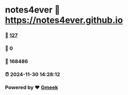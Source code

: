 # notes4ever :link: https://notes4ever.github.io 
### :page_facing_up: [127](https://notes4ever.github.io/tag.html) 
### :speech_balloon: 0 
### :hibiscus: 168486 
### :alarm_clock: 2024-11-30 14:28:12 
### Powered by :heart: [Gmeek](https://github.com/Meekdai/Gmeek)
